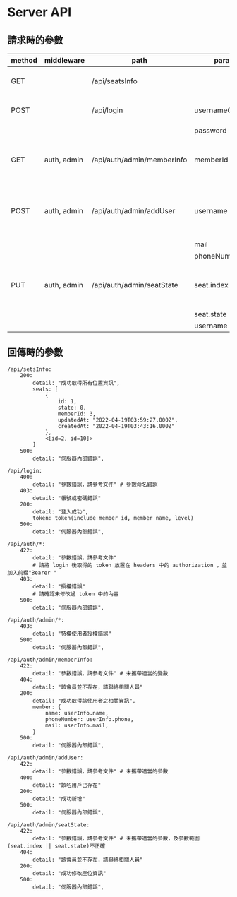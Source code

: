 # Server API

## 請求時的參數

| method | middleware  | path                       | para           | location  | note                                           |
| ------ | ----------- | -------------------------- | -------------- | --------- | ---------------------------------------------- |
| GET    |             | /api/seatsInfo             |                |           | get all seats information                      |
| POST   |             | /api/login                 | usernameOrMail | body      | just login, you know that                      |
|        |             |                            | password       | body      |                                                |
| GET    | auth, admin | /api/auth/admin/memberInfo | memberId       | url query | for admin, get specific member information     |
| POST   | auth, admin | /api/auth/admin/addUser    | username       | body      | for admin, add one-day or using-voucher member |
|        |             |                            | mail           | body      |                                                |
|        |             |                            | phoneNumber    | body      |                                                |
| PUT    | auth, admin | /api/auth/admin/seatState  | seat.index     | body      | for admin, update specific seat state and user |
|        |             |                            | seat.state     | body      |                                                |
|        |             |                            | username       | body      |                                                |

## 回傳時的參數

``` code=json
/api/setsInfo:
    200:    
        detail: "成功取得所有位置資訊",
        seats: [
            {
                id: 1,
                state: 0,
                memberId: 3,
                updatedAt: "2022-04-19T03:59:27.000Z",
                createdAt: "2022-04-19T03:43:16.000Z"
            },
            <[id=2, id=10]>
        ]
    500:
        detail: "伺服器內部錯誤",       
```

``` code=json
/api/login:
    400:    
        detail: "參數錯誤，請參考文件" # 參數命名錯誤
    403:
        detail: "帳號或密碼錯誤"
    200:
        detail: "登入成功",
        token: token(include member id, member name, level)
    500:
        detail: "伺服器內部錯誤",       
```

``` code=json
/api/auth/*:
    422:
        detail: "參數錯誤，請參考文件" 
        # 請將 login 後取得的 token 放置在 headers 中的 authorization ，並加入前綴"Bearer "
    403:
        detail: "授權錯誤"
        # 請確認未修改過 token 中的內容
    500:
        detail: "伺服器內部錯誤",       
```

``` code=json
/api/auth/admin/*:
    403:    
        detail: "特權使用者授權錯誤"
    500:
        detail: "伺服器內部錯誤",       
```


``` code=json
/api/auth/admin/memberInfo:
    422:
        detail: "參數錯誤，請參考文件" # 未攜帶適當的變數
    404:
        detail: "該會員並不存在，請聯絡相關人員"
    200:    
        detail: "成功取得該使用者之相關資訊",
        member: {
            name: userInfo.name,
            phoneNumber: userInfo.phone,
            mail: userInfo.mail,
        }
    500:
        detail: "伺服器內部錯誤",       
```

``` code=json
/api/auth/admin/addUser:
    422:
        detail: "參數錯誤，請參考文件" # 未攜帶適當的參數
    400:
        detail: "該名用戶已存在"
    200:    
        detail: "成功新增"
    500:
        detail: "伺服器內部錯誤",       
```

``` code=json
/api/auth/admin/seatState:
    422:
        detail: "參數錯誤，請參考文件" # 未攜帶適當的參數，及參數範圍(seat.index || seat.state)不正確
    404:
        detail: "該會員並不存在，請聯絡相關人員"
    200:    
        detail: "成功修改座位資訊"
    500:
        detail: "伺服器內部錯誤",       
```